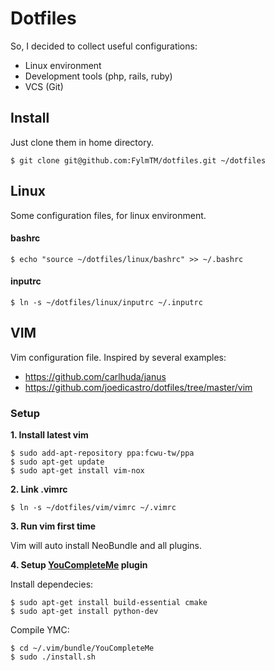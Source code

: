 # Dotfiles

So, I decided to collect useful configurations:

* Linux environment
* Development tools (php, rails, ruby)
* VCS (Git)

## Install
Just clone them in home directory.
```
$ git clone git@github.com:FylmTM/dotfiles.git ~/dotfiles
```

## Linux
Some configuration files, for linux environment.

#### bashrc
```
$ echo "source ~/dotfiles/linux/bashrc" >> ~/.bashrc
```

#### inputrc
```
$ ln -s ~/dotfiles/linux/inputrc ~/.inputrc
```

## VIM
Vim configuration file. Inspired by several examples:

- https://github.com/carlhuda/janus
- https://github.com/joedicastro/dotfiles/tree/master/vim

### Setup
**1. Install latest vim**
```
$ sudo add-apt-repository ppa:fcwu-tw/ppa
$ sudo apt-get update
$ sudo apt-get install vim-nox
```
**2. Link .vimrc**
```
$ ln -s ~/dotfiles/vim/vimrc ~/.vimrc
```

**3. Run vim first time**

Vim will auto install NeoBundle and all plugins.

**4. Setup [YouCompleteMe](https://github.com/Valloric/YouCompleteMe) plugin**

Install dependecies:
```
$ sudo apt-get install build-essential cmake
$ sudo apt-get install python-dev
```
Compile YMC:
```
$ cd ~/.vim/bundle/YouCompleteMe
$ sudo ./install.sh
```


